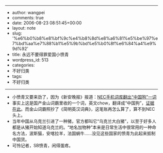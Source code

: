 - --
- author: wangpei
- comments: true
- date: 2006-08-23 08:51:45+00:00
- layout: note
- slug: '%e6%b0%b8%e8%bf%9c%e4%b8%8d%e8%a6%81%e5%be%97%e7%bd%aa%e7%88%b1%e5%9b%bd%e5%b0%8f%e6%84%a4%e9%9d%92'
- title: 永远不要得罪爱国小愤青
- wordpress_id: 513
- categories:
- 不好归类
- tags:
- 不好归类
- --
- 小愤青又要来劲了，因为《新安晚报》报道：[NEC手机词库翻出“中国狗”一词](http://www.hangzhou.com.cn/20050801/ca1172445.htm)
- 事实上这是国产金山词霸里收的一个词，英文chow，翻译成“中国狗”，[证据在此](http://www.iciba.com/search?s=chow&lang=GB2312&t=word)。而金山词霸照抄了《简明英汉词典》，这笔账再怎么算了，算不到NEC头上。
- 当年中国从乌克兰引进了一种猪，官方都叫它“乌克兰大白猪”，以至于好多人都是从猪开始知道乌克兰的。“地名加物种”本来是日常生活中很常用的一种命名方法，波斯猫，安喀拉羊，法国蜗牛……没见这些国家的愤青为此起来抵制中国货。
- 可怜记者，SB愤青，闲得蛋疼。
